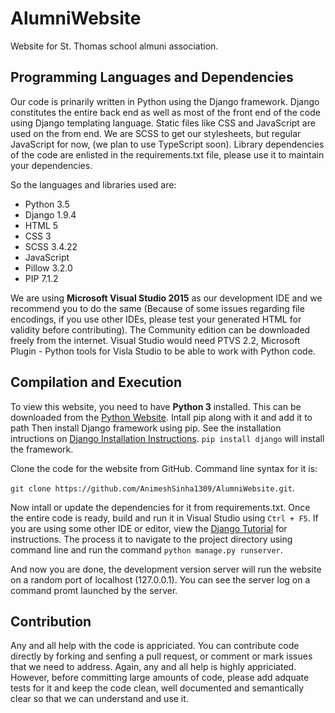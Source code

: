 # AlumniWebsite
Website for St. Thomas school almuni association.

## Programming Languages and Dependencies

Our code is prinarily written in Python using the Django framework. Django constitutes the entire back end as well as
most of the front end of the code using Django templating language. Static files like CSS and JavaScript are used on
the from end. We are SCSS to get our stylesheets, but regular JavaScript for now, (we plan to use TypeScript soon).
Library dependencies of the code are enlisted in the requirements.txt file, please use it to maintain your dependencies.

So the languages and libraries used are:
* Python 3.5
* Django 1.9.4
* HTML 5
* CSS 3
* SCSS 3.4.22
* JavaScript
* Pillow 3.2.0
* PIP 7.1.2

We are using **Microsoft Visual Studio 2015** as our development IDE and we recommend you to do the same (Because of 
some issues regarding file encodings, if you use other IDEs, please test your generated HTML for validity before 
contributing). The Community edition can be downloaded freely from the internet. Visual Studio would need PTVS 2.2,
Microsoft Plugin - Python tools for Visla Studio to be able to work with Python code.

## Compilation and Execution

To view this website, you need to have **Python 3** installed. This can be downloaded from the 
[Python Website](http://www.python.org). Intall pip along with it and add it to path
Then install Django framework using pip. See the installation intructions on 
[Django Installation Instructions](https://docs.djangoproject.com/en/1.9/intro/install/).
`pip install django` will install the framework.

Clone the code for the website from GitHub. Command line syntax for it is:

`git clone https://github.com/AnimeshSinha1309/AlumniWebsite.git`.

Now intall or update the dependencies for it from requirements.txt. Once the entire code is ready, build and run it
in Visual Studio using `Ctrl + F5`. If you are using some other IDE or editor, view the 
[Django Tutorial](https://docs.djangoproject.com/en/1.9/intro/tutorial01/) for instructions. The process it to navigate
to the project directory using command line and run the command `python manage.py runserver`.

And now you are done, the development version server will run the website on a random port of localhost (127.0.0.1).
You can see the server log on a command promt launched by the server.

## Contribution

Any and all help with the code is appriciated. You can contribute code directly by forking and senfing a pull request,
or comment or mark issues that we need to address. Again, any and all help is highly appriciated. However, before
committing large amounts of code, please add adquate tests for it and keep the code clean, well documented and semantically
clear so that we can understand and use it.
